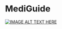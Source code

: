 # MediGuide


[![IMAGE ALT TEXT HERE](https://img.youtube.com/vi/oGuZSHe6BY0/0.jpg)](https://www.youtube.com/watch?v=oGuZSHe6BY0)

